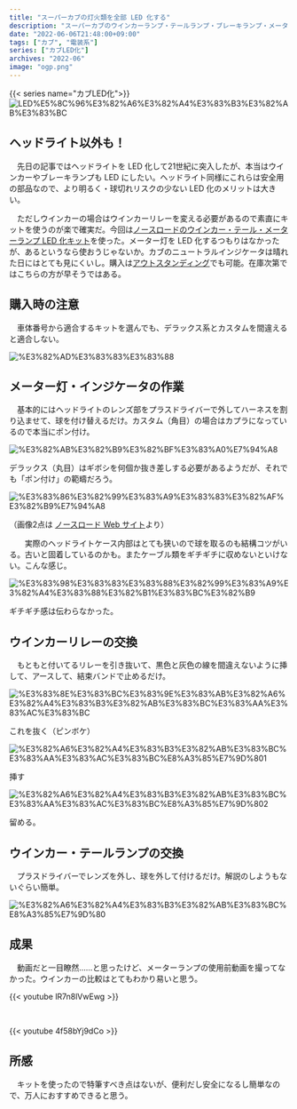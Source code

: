 ```yaml
---
title: "スーパーカブの灯火類を全部 LED 化する"
description: "スーパーカブのウインカーランプ・テールランプ・ブレーキランプ・メーター灯・インジケータを全部 LED 化して明るくなる"
date: "2022-06-06T21:48:00+09:00"
tags: ["カブ", "電装系"]
series: ["カブLED化"]
archives: "2022-06"
image: "ogp.png"
---
```




{{< series name="カブLED化">}}  
![LED%E5%8C%96%E3%82%A6%E3%82%A4%E3%83%B3%E3%82%AB%E3%83%BC](1c671ce2.png)

## ヘッドライト以外も！

　先日の記事ではヘッドライトを LED 化して21世紀に突入したが、本当はウインカーやブレーキランプも LED にしたい。ヘッドライト同様にこれらは安全用の部品なので、より明るく・球切れリスクの少ない LED 化のメリットは大きい。

　ただしウインカーの場合はウインカーリレーを変える必要があるので素直にキットを使うのが楽で確実だ。今回は[ノースロードのウインカー・テール・メーターランプ LED 化キット](https://northroad.jp/item_a/)を使った。メーター灯を LED 化するつもりはなかったが、あるというなら使おうじゃないか。カブのニュートラルインジケータは晴れた日にはとても見にくいし。購入は[アウトスタンディング](https://www.out-standing.com/shopbrand/ct454/)でも可能。在庫次第ではこちらの方が早そうではある。

## 購入時の注意

　車体番号から適合するキットを選んでも、デラックス系とカスタムを間違えると適合しない。

![%E3%82%AD%E3%83%83%E3%83%88](20bae343.jpeg)

## メーター灯・インジケータの作業

　基本的にはヘッドライトのレンズ部をプラスドライバーで外してハーネスを割り込ませて、球を付け替えるだけ。カスタム（角目）の場合はカプラになっているので本当にポン付け。

![%E3%82%AB%E3%82%B9%E3%82%BF%E3%83%A0%E7%94%A8](c41c775c.jpg)

デラックス（丸目）はギボシを何個か抜き差しする必要があるようだが、それでも「ポン付け」の範疇だろう。

![%E3%83%86%E3%82%99%E3%83%A9%E3%83%83%E3%82%AF%E3%82%B9%E7%94%A8](3d9183fb.jpg)

（画像2点は [ノースロード Web サイト](https://northroad.jp/a111/)より）

　　実際のヘッドライトケース内部はとても狭いので球を取るのも結構コツがいる。古いと固着しているのかも。またケーブル類をギチギチに収めないといけない。こんな感じ。

![%E3%83%98%E3%83%83%E3%83%88%E3%82%99%E3%83%A9%E3%82%A4%E3%83%88%E3%82%B1%E3%83%BC%E3%82%B9](6356a931.jpeg)

ギチギチ感は伝わらなかった。

## ウインカーリレーの交換

　もともと付いてるリレーを引き抜いて、黒色と灰色の線を間違えないように挿して、アースして、結束バンドで止めるだけ。

![%E3%83%8E%E3%83%BC%E3%83%9E%E3%83%AB%E3%82%A6%E3%82%A4%E3%83%B3%E3%82%AB%E3%83%BC%E3%83%AA%E3%83%AC%E3%83%BC](1328e78a.jpeg)

これを抜く（ピンボケ）

![%E3%82%A6%E3%82%A4%E3%83%B3%E3%82%AB%E3%83%BC%E3%83%AA%E3%83%AC%E3%83%BC%E8%A3%85%E7%9D%801](7cd6487c.jpeg)

挿す

![%E3%82%A6%E3%82%A4%E3%83%B3%E3%82%AB%E3%83%BC%E3%83%AA%E3%83%AC%E3%83%BC%E8%A3%85%E7%9D%802](1e7f0708.jpeg)

留める。

## ウインカー・テールランプの交換

　プラスドライバーでレンズを外し、球を外して付けるだけ。解説のしようもないぐらい簡単。

![%E3%82%A6%E3%82%A4%E3%83%B3%E3%82%AB%E3%83%BC%E8%A3%85%E7%9D%80](6ff9920c.jpeg)

## 成果

　動画だと一目瞭然……と思ったけど、メーターランプの使用前動画を撮ってなかった。ウインカーの比較はとてもわかり易いと思う。

{{< youtube lR7n8lVwEwg >}}

<br/>

{{< youtube 4f58bYj9dCo >}}

## 所感

　キットを使ったので特筆すべき点はないが、便利だし安全になるし簡単なので、万人におすすめできると思う。

<br/>
